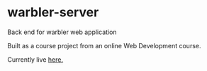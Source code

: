 # warbler-server
Back end for warbler web application

Built as a course project from an online Web Development course.

Currently live [here.](http://warbler-client-tg.herokuapp.com)
